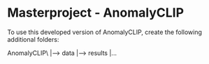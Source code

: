 # Masterproject - AnomalyCLIP

To use this developed version of AnomalyCLIP, create the following additional folders:

AnomalyCLIP\\
|--> data
|--> results
|...
